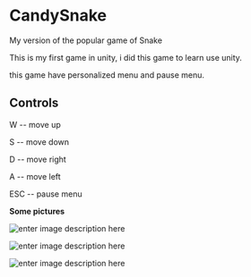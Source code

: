 # CandySnake

My version of the popular game of Snake

  

This is my first game in unity, i did this game to learn use unity.

this game have personalized menu and pause menu.

  
## Controls


W -- move up

S -- move down

D -- move right

A -- move left

ESC -- pause menu

**Some pictures** 


![enter image description here](https://lh3.googleusercontent.com/_mbsLV_RlQ-bkRKEqeQ-w17YE62QTPmZzyytwPwOn_Gasln6nn0CWC5IYRbO9UmY3OaMSE_60o4 "Options menu")

![enter image description here](https://lh3.googleusercontent.com/4FTNoxlM9EXDPx_R9nmZjFZHIONSxJHqei3qLYVh7_9mjIqTFuEQyJSDqkPWY6eA4LhJWn4PKOA "Main menu")

![enter image description here](https://lh3.googleusercontent.com/Llc-VafVKXnGp-1mHek-ATqzYA27xl5ZBjLdmcnBwVA57Ok2UGY-wv4YCiBpSA3qgUIB9ruOvrs "GameOver menu")




